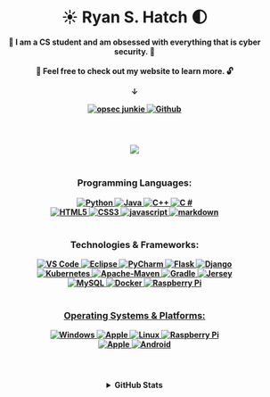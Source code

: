 <!--
****************************************************************************************
Title: README.md                 *******************************************************
Developed by: Ryan Hatch         *******************************************************
Last Updated: Oct 2nd 2023       *******************************************************
Version: 2.4.2                   *******************************************************
****************************************************************************************
-->

<!DOCTYPE html>
<html lang="en">
<head>
  <meta charset="UTF-8">
  <meta name="viewport" content="width=device-width, initial-scale=1.0">
</head>
<body>
<h1 align="center">☀️ Ryan S. Hatch 🌓</h1>
<p align="center">
  <b>📘 I am a CS student and am obsessed with everything that is cyber security. 📘 <br>
    <br> 🔐 Feel free to check out my website to learn more. 🔓
</p>
<div align="center">
  <p>&darr;</p>
  <div>
    <!--     <a href="https://ryanshatch.com/resume"><img src="https://img.shields.io/badge/Resume:_-ryanshatch.me-blue?style=flat-square&logo=Raspberry%20Pi" alt="opsec junkie"></a> -->
    <a href="https://ryanshatch.com">
      <img src="https://img.shields.io/badge/Portfolio:_-ryanshatch.com-blue?style=flat-square&logo=Raspberry%20Pi" alt="opsec junkie">
    </a>
    <a href="https://ryanshatch.com/Flappy-Bird">
      <img src="http://img.shields.io/badge/Sandbox:_-Flappy%20Bird-blue?style=flat-square&logo=Playstation" alt="Github">
    </a>
    <h1></h1>
    <br>
  </div>
</div>
<picture>
  <div style="text-align">
    <div align="center">
      <source media="(prefers-color-scheme: dark)" srcset="https://github.com/ryanshatch/ryanshatch.github.io/blob/main/hhi.jpg">
      <img alt=" " src="https://github.com/ryanshatch/ryanshatch.github.io/blob/main/hhi.jpg" style="width: 75%; height: 50%;">
    </div>
  </div>
</picture>
<h1></h1>
<h3 align="center">Programming Languages:</h3>
<p align="center">
  <!--   <h4 align="center">Programming:</h4><p align="center"> -->
  <!-- Back end Languages -->
  <a href="https://github.com/ryanshatch">
    <img src="https://img.shields.io/badge/python-black?style=for-the-badge&logo=python&logoColor=blue" alt="Python">
  </a>
  <a href="https://github.com/ryanshatch">
    <img src="https://img.shields.io/badge/java-black?style=for-the-badge&logo=openjdk&logoColor=blue" alt="Java">
  </a>
  <a href="https://github.com/ryanshatch">
    <img src="https://img.shields.io/badge/c++-black?style=for-the-badge&logo=cplusplus&logoColor=blue" alt="C++">
  </a>
  <a href="https://github.com/ryanshatch">
    <img src="https://img.shields.io/badge/c%23-%23000000.svg?style=for-the-badge&logo=c-sharp&logoColor=blue" alt="C #">
  </a>
  <br>
  <!--     <h4 align="center">Web Development:</h4><p align="center"> -->
  <!-- Front End Languages -->
  <a href="https://github.com/ryanshatch">
    <img src="https://img.shields.io/badge/html-black?style=for-the-badge&logo=html5&logoColor=white" alt="HTML5">
  </a>
  <a href="https://github.com/ryanshatch">
    <img src="https://img.shields.io/badge/css-black?style=for-the-badge&logo=css3&logoColor=white" alt="CSS3">
  </a>
  <a href="https://github.com/ryanshatch">
    <img src="https://img.shields.io/badge/javascript-black?style=for-the-badge&logo=javascript&logoColor=white" alt="javascript">
  </a>
    <a href="https://github.com/ryanshatch">
    <img src="https://img.shields.io/badge/markdown-%23000000.svg?style=for-the-badge&logo=markdown&logoColor=white" alt="markdown">
  </a>
  <!--   <a href="https://github.com/ryanshatch"><img src="https://img.shields.io/badge/html-black?style=for-the-badge&logo=html" alt="HTML"></a><a href="https://github.com/ryanshatch"><img src="https://img.shields.io/badge/css-black?style=for-the-badge&logo=css" alt="CSS"><a href="https://github.com/ryanshatch">   -->
  <!--   <a href="https://github.com/ryanshatch"><img src="https://img.shields.io/badge/sql-black?style=for-the-badge&logo=mysql" alt="SQL"> -->
  </a>
  <br>
  <br>
<h3 align="center">Technologies & Frameworks:</h3>
<p align="center">
  <!--   <a href="https://hub.docker.com/u/ryanshatch"><img src="https://img.shields.io/badge/html5-black?style=for-the-badge&logo=html5" alt="HTML5"></a><a href="https://hub.docker.com/u/ryanshatch"><img src="https://img.shields.io/badge/css3-black?style=for-the-badge&logo=css3" alt="CSS3"></a> -->
  <a href="https://github.com/ryanshatch">
    <img src="https://img.shields.io/badge/vscode-black?style=for-the-badge&logo=visual-studio-code&logoColor=blue" alt="VS Code">
  </a>
  </a>
  <a href="https://github.com/ryanshatch">
    <img src="https://img.shields.io/badge/eclipse-black?style=for-the-badge&logo=eclipse&logoColor=blue" alt="Eclipse">
  </a>
  <a href="https://github.com/ryanshatch">
    <img src="https://img.shields.io/badge/pycharm-black?style=for-the-badge&logo=pycharm&logoColor=blue" alt="PyCharm">
  </a>
  <a href="https://github.com/ryanshatch">
    <img src="https://img.shields.io/badge/flask-black?style=for-the-badge&logo=flask&logoColor=blue" alt="Flask">
  </a>
  </a>
  <a href="https://github.com/ryanshatch">
    <img src="https://img.shields.io/badge/django-black?style=for-the-badge&logo=django&logoColor=blue" alt="Django">
  </a>
  </a><br>
  <a href="https://github.com/ryanshatch">
    <img src="https://img.shields.io/badge/kubernetes-black?style=for-the-badge&logo=kubernetes&logoColor=white" alt="Kubernetes">
  </a>
  </a>
  <a href="https://github.com/ryanshatch">
    <img src="https://img.shields.io/badge/maven-black?style=for-the-badge&logo=apache-maven&logoColor=white" alt="Apache-Maven">
  </a>
  </a>
  <a href="https://github.com/ryanshatch">
    <img src="https://img.shields.io/badge/Gradle-black?style=for-the-badge&logo=gradle&logoColor=white" alt="Gradle">
  </a>
  </a>
  <a href="https://github.com/ryanshatch">
    <img src="https://img.shields.io/badge/JAX RS-black?style=for-the-badge&logo=apache&logoColor=white" alt="Jersey">
  </a>
  <br>
  <a href="https://github.com/ryanshatch">
    <img src="https://img.shields.io/badge/mysql-black?style=for-the-badge&logo=mysql&logoColor=blue" alt="MySQL">
  </a>
  <!--     <a href="https://github.com/ryanshatch"><img src="https://img.shields.io/badge/openmediavault-black?style=for-the-badge&logo=openmediavault" alt="OpenMediaVault"></a> -->
  <a href="https://github.com/ryanshatch">
    <img src="https://img.shields.io/badge/docker-black?style=for-the-badge&logo=docker" alt="Docker">
  </a>
  </a>
  <a href="https://github.com/ryanshatch">
    <img src="https://img.shields.io/badge/raspberry pi-black?style=for-the-badge&logo=raspberry-pi&logoColor=blue" alt="Raspberry Pi">
    <br>
    <br>
    <!--   </a><a href="https://github.com/ryanshatch"><img src="https://img.shields.io/badge/parted-magic-black?style=for-the-badge&logo=partedmagic" alt="Parted Magic"></a></p> -->
    <h3 align="center">Operating Systems & Platforms:</h3>
    <p align="center">
      <a href="https://github.com/ryanshatch">
        <img src="https://img.shields.io/badge/Windows-black?style=for-the-badge&logo=Windows&logoColor=blue" alt="Windows">
      </a>
      <a href="https://github.com/ryanshatch">
        <img src="https://img.shields.io/badge/Mac-black?style=for-the-badge&logo=Apple&logoColor=blue" alt="Apple">
      </a>
      <a href="https://github.com/ryanshatch">
        <img src="https://img.shields.io/badge/linux-black?style=for-the-badge&logo=Linux&logoColor=blue" alt="Linux">
        <a href="https://github.com/ryanshatch"></a>
        <a href="https://github.com/ryanshatch">
          <img src="https://img.shields.io/badge/raspbian-black?style=for-the-badge&logo=raspberry-pi&logoColor=blue" alt="Raspberry Pi">
        </a><br>
        <!--   <a href="https://github.com/ryanshatch"><img src="https://img.shields.io/badge/Ubuntu-black?style=for-the-badge&logo=Ubuntu" alt="Ubuntu"></a><a href="https://github.com/ryanshatch"><img src="https://img.shields.io/badge/Debian-black?style=for-the-badge&logo=Debian" alt="Debian"></a><a href="https://github.com/ryanshatch"><img src="https://img.shields.io/badge/Mint-black?style=for-the-badge&logo=Linux Mint" alt="Linux Mint"></a><a href="https://github.com/ryanshatch"><img src="https://img.shields.io/badge/Fedora-black?style=for-the-badge&logo=Fedora" alt="Fedora"></a><a href="https://github.com/ryanshatch"><img src="https://img.shields.io/badge/Redhat-black?style=for-the-badge&logo=Redhat" alt="Redhat"></a><br> -->
        <!--   <a href="https://github.com/ryanshatch"><img src="https://img.shields.io/badge/Alpine-black?style=for-the-badge&logo=Alpine-Linux" alt="Alpine Linux"></a> -->
        <a href="https://github.com/ryanshatch">
          <img src="https://img.shields.io/badge/Apple-black?style=for-the-badge&logo=Apple&logoColor=white" alt="Apple">
        </a>
        <a href="https://github.com/ryanshatch">
          <img src="https://img.shields.io/badge/Android-black?style=for-the-badge&logo=Android&logoColor=white" alt="Android">
        </a>
    </p>
    <h1></h1>
    <br>
    <details>
      <!-- GitHub Stats -->
      <summary align="center">GitHub Stats</summary>
      <!-- Profile Details and Commits -->
      <p align="center">
        <a href="https://github.com/ryanshatch">
          <img src="https://github-readme-streak-stats.herokuapp.com/?user=ryanshatch&hide_border=true&card_width=338&theme=github_dark" alt="Streak Stats">
        </a>
        <!--     <a href="https://github.com/ryanshatch"><img src="https://github-readme-stats.vercel.app/api/top-langs/?username=ryanshatch&layout=compact&langs_count=13&theme=transparent" alt="Top Languages"></a></p> -->
      <p align="center">
        <a href="https://github.com/ryanshatch">
          <img src="http://github-profile-summary-cards.vercel.app/api/cards/profile-details?username=ryanshatch&theme=github_dark" alt="Profile Details">
        </a>
      </p>
      <!-- Current Streak and Stats -->
      <p align="center">
        <a href="https://github.com/ryanshatch">
          <img src="http://github-profile-summary-cards.vercel.app/api/cards/productive-time?username=ryanshatch&hide_border=true&card_width=338&theme=github_dark&utcOffset=8" alt="Streak Stats">
        </a>
        <a href="https://github.com/ryanshatch">
          <img src="http://github-profile-summary-cards.vercel.app/api/cards/stats?username=ryanshatch&theme=github_dark" alt="Stats">
        </a>
      </p>
      <!-- Top Languages by Repo and Commit -->
      <p align="center">
        <a href="https://github.com/ryanshatch">
          <img src="http://github-profile-summary-cards.vercel.app/api/cards/repos-per-language?username=ryanshatch&langs_count=13&theme=github_dark&exclude_repo=CSS" alt="By Repo">
        </a>
        <a href="https://github.com/ryanshatch">
          <img src="http://github-profile-summary-cards.vercel.app/api/cards/most-commit-language?username=ryanshatch&langs_count=13&theme=github_dark&exclude=CSS" alt="By Commit">
        </a>
      </p>
      <!-- Most Used Languages -->
      <p align="center">
        <a href="https://github.com/ryanshatch">
          <img src="https://github-readme-stats.vercel.app/api/top-langs/?username=ryanshatch&layout=compact&langs_count=13&theme=transparent" alt="Top Languages" style="width: 50%; height: 50%">
        </a>
      </p>
      <picture>
        <div align="center">
          <source media="(prefers-color-scheme: dark)" srcset="https://github.com/ryanshatch/Can-You-Even-Triforce/raw/main/1331599477182.jpg" style="width: 100%; height: auto">
          <img alt=" " src="https://github.com/ryanshatch/Can-You-Even-Triforce/raw/main/1331599477182.jpg" style="width: 200%;">
        </div>
      </picture>
      <br>
      <p align="center">
        <a href="https://github.com/ryanshatch">
          <img src="https://komarev.com/ghpvc/?username=ryanshatch&color=blue&style=flat" alt="Profile Views">
        </a>
      </p>
      <!-- <div align="center"><img src="https://github.com/ryanshatch/Can-You-Even-Triforce/raw/main/1331599477182.jpg" alt="Triforce"></div> -->
      <!-- <div style="text-align: center;"><img src="https://github.com/ryanshatch/Can-You-Even-Triforce/raw/main/1331599477182.jpg" alt="Triforce" style="width: 100%; height: auto;"></div> -->
      <!-- **ryanshatch/ryanshatch** is a ✨ _special_ ✨ repository because its `README.md` (this file) appears on your GitHub profile.

<!-- Here are some ideas to get you started:

- 🔭 I’m currently working on ...
- 🌱 I’m currently learning ...
- 👯 I’m looking to collaborate on ...
- 🤔 I’m looking for help with ...
- 💬 Ask me about ...
- 📫 How to reach me: ...
- 😄 Pronouns: ...
- ⚡ Fun fact: ...
-->
